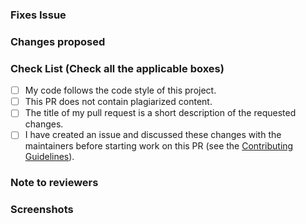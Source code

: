 <!-- If your PR fixes an open issue, use `Closes #101` to link your PR with the issue. #101 stands for the issue number you are fixing -->

### Fixes Issue

<!-- Remove this section if not applicable -->

<!-- Example: Closes #31 -->

### Changes proposed

<!-- List all the proposed changes in your PR -->

### Check List (Check all the applicable boxes) <!-- Follow the below conventions to check the box -->

<!-- Mark all the applicable boxes. To mark the box as done follow the following conventions -->
<!--
[x] - Correct; marked as done
[ ] - Not correct; marked as **not** done
-->

- [ ] My code follows the code style of this project.
- [ ] This PR does not contain plagiarized content.
- [ ] The title of my pull request is a short description of the requested changes.
- [ ] I have created an issue and discussed these changes with the maintainers before starting work on this PR (see the [Contributing Guidelines](https://github.com/Pradumnasaraf/DevOps/blob/main/CONTRIBUTING.md)).

### Note to reviewers

<!-- Add notes to reviewers if applicable -->

### Screenshots